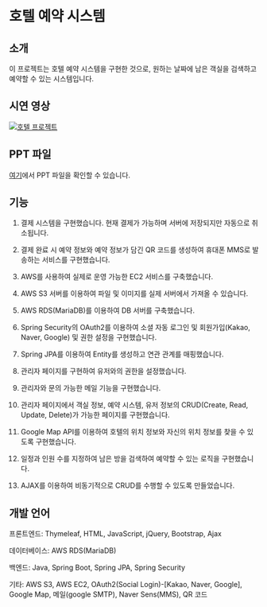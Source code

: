 # 호텔 예약 시스템

## 소개

이 프로젝트는 호텔 예약 시스템을 구현한 것으로, 원하는 날짜에 남은 객실을 검색하고 예약할 수 있는 시스템입니다.

## 시연 영상

[![호텔 프로젝트](http://img.youtube.com/vi/iDZ5_dUCReo/0.jpg)](https://youtu.be/iDZ5_dUCReo?t=0s) 

## PPT 파일

[여기](https://github.com/joyoungwook-korean/SpringBootSt_0706/files/7835296/Track2_4.1.pdf)에서 PPT 파일을 확인할 수 있습니다.

## 기능

1. 결제 시스템을 구현했습니다. 현재 결제가 가능하며 서버에 저장되지만 자동으로 취소됩니다.

2. 결제 완료 시 예약 정보와 예약 정보가 담긴 QR 코드를 생성하여 휴대폰 MMS로 발송하는 서비스를 구현했습니다.

3. AWS를 사용하여 실제로 운영 가능한 EC2 서비스를 구축했습니다.

4. AWS S3 서버를 이용하여 파일 및 이미지를 실제 서버에서 가져올 수 있습니다.

5. AWS RDS(MariaDB)를 이용하여 DB 서버를 구축했습니다.

6. Spring Security의 OAuth2를 이용하여 소셜 자동 로그인 및 회원가입(Kakao, Naver, Google) 및 권한 설정을 구현했습니다.

7. Spring JPA를 이용하여 Entity를 생성하고 연관 관계를 매핑했습니다.

8. 관리자 페이지를 구현하여 유저와의 권한을 설정했습니다.

9. 관리자와 문의 가능한 메일 기능을 구현했습니다.

10. 관리자 페이지에서 객실 정보, 예약 시스템, 유저 정보의 CRUD(Create, Read, Update, Delete)가 가능한 페이지를 구현했습니다.

11. Google Map API를 이용하여 호텔의 위치 정보와 자신의 위치 정보를 찾을 수 있도록 구현했습니다.

12. 일정과 인원 수를 지정하여 남은 방을 검색하여 예약할 수 있는 로직을 구현했습니다.

13. AJAX를 이용하여 비동기적으로 CRUD를 수행할 수 있도록 만들었습니다.

## 개발 언어

프론트엔드: Thymeleaf, HTML, JavaScript, jQuery, Bootstrap, Ajax

데이터베이스: AWS RDS(MariaDB)

백엔드: Java, Spring Boot, Spring JPA, Spring Security

기타: AWS S3, AWS EC2, OAuth2(Social Login)-[Kakao, Naver, Google], Google Map, 메일(google SMTP), Naver Sens(MMS), QR 코드

